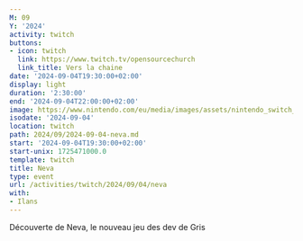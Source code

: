 ```yaml
---
M: 09
Y: '2024'
activity: twitch
buttons:
- icon: twitch
  link: https://www.twitch.tv/opensourcechurch
  link_title: Vers la chaine
date: '2024-09-04T19:30:00+02:00'
display: light
duration: '2:30:00'
end: '2024-09-04T22:00:00+02:00'
image: https://www.nintendo.com/eu/media/images/assets/nintendo_switch_games/neva/2x1_Neva_image1600w.jpg
isodate: '2024-09-04'
location: twitch
path: 2024/09/2024-09-04-neva.md
start: '2024-09-04T19:30:00+02:00'
start-unix: 1725471000.0
template: twitch
title: Neva
type: event
url: /activities/twitch/2024/09/04/neva
with:
- Ilans
---
```

Découverte de Neva, le nouveau jeu des dev de Gris